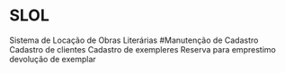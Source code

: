 # SLOL
Sistema de Locação de Obras Literárias
#Manutenção de Cadastro
Cadastro de clientes
Cadastro de exempleres
Reserva para emprestimo
devolução de exemplar
